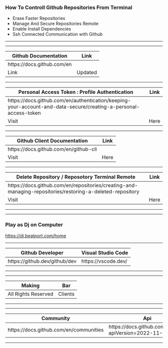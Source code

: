 
### How To Controll Github Repositories From Terminal 

- Erase Faster Repositories
- Manage And Secure Repositories Remote
- Enable Install Dependencies 
- Ssh Connected Communication with Github 

----------------



----------------

<table>
<thead>
<tr>
<th>Github Documentation</th>
<th>Link</th>
</tr>
</thead>
<tbody>
<tr>
  
  
  <td> https://docs.github.com/en </td>
  
  
   

  

</tr>
<tr>
<td>Link</td>
<td>Updated</td>
</tr>
</tbody>
</table>

----------------



<table>
<thead>
<tr>
<th>Personal Access Token : Profile Authentication </th>
<th>Link</th>
</tr>
</thead>
<tbody>
<tr>
<td> https://docs.github.com/en/authentication/keeping-your-account-and-data-secure/creating-a-personal-access-token </td>
<td></td>
</tr>
<tr>
<td>Visit</td>
<td>Here</td>
</tr>
</tbody>
</table>


----------------


<table>
<thead>
<tr>
<th>Github Client Documentation</th>
<th>Link</th>
</tr>
</thead>
<tbody>
<tr>
<td>   https://docs.github.com/en/github-cli </td>
<td></td>
</tr>
<tr>
<td>Visit</td>
<td>Here</td>
</tr>
</tbody>
</table>




----------------



<table>
<thead>
<tr>
<th>Delete Repository / Reposotory Terminal Remote</th>
<th>Link</th>
</tr>
</thead>
<tbody>
<tr>
<td> https://docs.github.com/en/repositories/creating-and-managing-repositories/restoring-a-deleted-repository </td>
<td></td>
</tr>
<tr>
<td>Visit</td>
<td>Here</td>
</tr>
</tbody>
</table>




----------------





----------------

### Play as Dj on Computer 

https://dj.beatport.com/home



----------------

<table>
<thead>
<tr>
<th> Github Developer </th>
<th> Visual Studio Code </th>
</tr>
</thead>
<tbody>
<tr>
<td> https://github.dev/github/dev </td>
<td> 
https://vscode.dev/ </td>
</tr>
</tbody>
</table>



----------------





----------------

<table>
<thead>
<tr>
<th>Making </th>
<th>Bar</th>
</tr>
</thead>
<tbody>
<tr>
<td>All Rights Reserved </td>
<td> Clients </td>
</tr>
</tbody>
</table>



----------------





----------------

<table>
<thead>
<tr>
<th> Community </th>
<th> Api </th>
</tr>
</thead>
<tbody>
<tr>
<td> https://docs.github.com/en/communities </td>
<td> https://docs.github.com/en/rest?apiVersion=2022-11-28 </td>
</tr>
</tbody>
</table>



----------------






